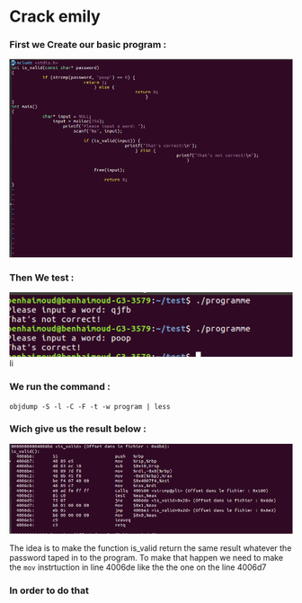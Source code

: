 # Crack emily

### First we Create our basic program :
![Screen 1](https://github.com/hbenhaim/TD/blob/master/Rendue/TD1/Screen/1.png)

### Then We test :
![Screen 2](https://github.com/hbenhaim/TD/blob/master/Rendue/TD1/Screen/2.png)
li
### We run the command :
```
objdump -S -l -C -F -t -w program | less
```
### Wich give us the result below : 
![Screen 3](https://github.com/hbenhaim/TD/blob/master/Rendue/TD1/Screen/3.png)

The idea is to make the function is_valid return the same result whatever the password taped in to the program.
To make that happen we need to make the ```mov``` instrtuction in line 4006de like the the one on the line 4006d7

### In order to do that 
